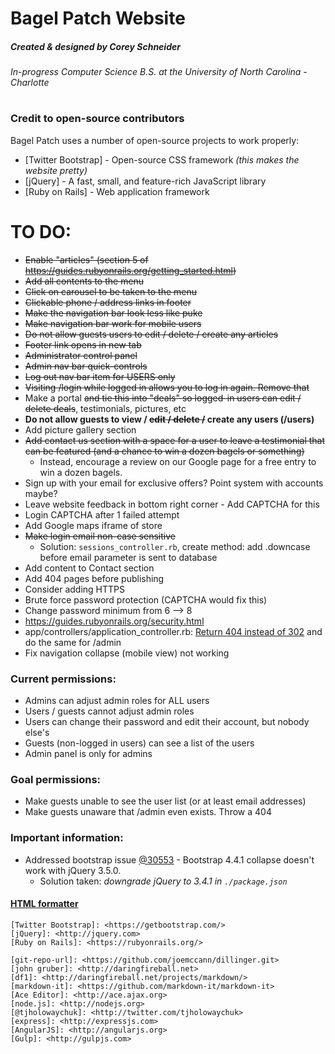 # Bagel Patch Website
##### Created & designed by Corey Schneider
###### In-progress Computer Science B.S. at the University of North Carolina - Charlotte

#

### Credit to open-source contributors

Bagel Patch uses a number of open-source projects to work properly:
* [Twitter Bootstrap] - Open-source CSS framework *(this makes the website pretty)*
* [jQuery] - A fast, small, and feature-rich JavaScript library
* [Ruby on Rails] - Web application framework

#

# TO DO:
* ~~Enable "articles" (section 5 of https://guides.rubyonrails.org/getting_started.html)~~
* ~~Add all contents to the menu~~
* ~~Click on carousel to be taken to the menu~~
* ~~Clickable phone / address links in footer~~
* ~~Make the navigation bar look less like puke~~
* ~~Make navigation bar work for mobile users~~
* ~~Do not allow guests users to edit / delete / create any articles~~
* ~~Footer link opens in new tab~~
* ~~Administrator control panel~~
* ~~Admin nav bar quick-controls~~
* ~~Log out nav bar item for USERS only~~
* ~~Visiting /login while logged in allows you to log in again. Remove that~~
* Make a portal ~~and tie this into "deals" so logged-in users can edit / delete deals~~, testimonials, pictures, etc
* **Do not allow guests to view / ~~edit / delete /~~ create any users (/users)**
* Add picture gallery section
* ~~Add contact us section with a space for a user to leave a testimonial that can be featured (and a chance to win a dozen bagels or something)~~
  * Instead, encourage a review on our Google page for a free entry to win a dozen bagels.
* Sign up with your email for exclusive offers? Point system with accounts maybe?
* Leave website feedback in bottom right corner - Add CAPTCHA for this
* Login CAPTCHA after 1 failed attempt
* Add Google maps iframe of store
* ~~Make login email non-case sensitive~~
  * Solution: `sessions_controller.rb`, create method: add .downcase before email parameter is sent to database
* Add content to Contact section
* Add 404 pages before publishing
* Consider adding HTTPS
* Brute force password protection (CAPTCHA would fix this)
* Change password minimum from 6 --> 8
* https://guides.rubyonrails.org/security.html
* app/controllers/application_controller.rb: [Return 404 instead of 302](https://github.com/CanCanCommunity/cancancan/wiki/exception-handling) and do the same for /admin
* Fix navigation collapse (mobile view) not working

### Current permissions:
* Admins can adjust admin roles for ALL users
* Users / guests cannot adjust admin roles
* Users can change their password and edit their account, but nobody else's
* Guests (non-logged in users) can see a list of the users
* Admin panel is only for admins

### Goal permissions:
* Make guests unable to see the user list (or at least email addresses)
* Make guests unaware that /admin even exists. Throw a 404

### Important information:
* Addressed bootstrap issue [@30553](https://github.com/twbs/bootstrap/issues/30553) - Bootstrap 4.4.1 collapse doesn't work with jQuery 3.5.0.
  * Solution taken: _downgrade jQuery to 3.4.1 in `./package.json`_

#### [HTML formatter](https://www.freeformatter.com/html-formatter.html)

[//]: # (These are reference links used in the body of this note and get stripped out when the markdown processor does its job. There is no need to format nicely because it shouldn't be seen. Thanks SO - http://stackoverflow.com/questions/4823468/store-comments-in-markdown-syntax ..... And thank you https://dillinger.io/ for making my README easier to make!)


	[Twitter Bootstrap]: <https://getbootstrap.com/>
	[jQuery]: <http://jquery.com>
	[Ruby on Rails]: <https://rubyonrails.org/>
	
	[git-repo-url]: <https://github.com/joemccann/dillinger.git>
	[john gruber]: <http://daringfireball.net>
	[df1]: <http://daringfireball.net/projects/markdown/>
	[markdown-it]: <https://github.com/markdown-it/markdown-it>
	[Ace Editor]: <http://ace.ajax.org>
	[node.js]: <http://nodejs.org>
	[@tjholowaychuk]: <http://twitter.com/tjholowaychuk>
	[express]: <http://expressjs.com>
	[AngularJS]: <http://angularjs.org>
	[Gulp]: <http://gulpjs.com>
